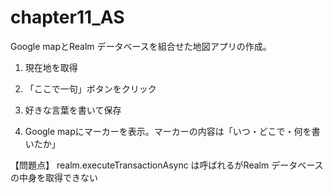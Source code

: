 # chapter11_AS
Google mapとRealm データベースを組合せた地図アプリの作成。

1. 現在地を取得

2. 「ここで一句」ボタンをクリック

3. 好きな言葉を書いて保存
4. Google mapにマーカーを表示。マーカーの内容は「いつ・どこで・何を書いたか」

【問題点】
realm.executeTransactionAsync は呼ばれるがRealm データベースの中身を取得できない
